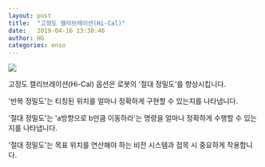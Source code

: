 ```yaml
---
layout: post
title:  "고정도 캘리브레이션(Hi-Cal)"
date:   2019-04-16 13:38:46
author: HG
categories: enso 
---
```


<a href="https://www.denso-wave.com/ko/robot/product/function/hi-cal.html">
  <img src="https://www.denso-wave.com/imageupd/21004/14378_contents4.jpg">
</a>

고정도 캘리브레이션(Hi-Cal) 옵션은 로봇의 '절대 정밀도'를 향상시킵니다.

'반복 정밀도'는 티칭된 위치를 얼마나 정확하게 구현할 수 있는지를 나타냅니다.

'절대 정밀도'는 'a방향으로 b만큼 이동하라'는 명령을 얼마나 정확하게 수행할 수 있는지를 나타냅니다.

'절대 정밀도'는 목표 위치를 연산해야 하는 비전 시스템과 접목 시 중요하게 작용합니다.
